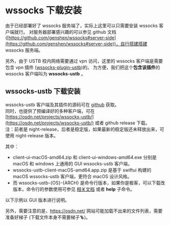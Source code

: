 # wssocks 下载安装
由于已经部署好了 wssocks 服务端了，实际上这里可以只需要安装 wssocks 客户端就行。
对服务器部署感兴趣的可以参见 github 文档([https://github.com/genshen/wssocks#server-side](https://github.com/genshen/wssocks#server-side))，自行搭建搭建 wssocks 服务端。

另外，由于 USTB 校内网络需要通过 vpn 访问，这里的 wssocks 客户端是需要包含 vpn 插件 ([wssocks-plugin-ustb](https://github.com/genshen/wssocks-plugin-ustb/))的。
为方便，我们把这个**包含该插件**的 wssocks 客户端叫为 **wssocks-ustb** 。

## wssocks-ustb 下载安装
wssocks-ustb 客户端及其插件的源码可在 [github](https://github.com/genshen/wssocks-plugin-ustb) 获取。  
同时，也提供了预编译好的多种客户端，可在 [https://osdn.net/projects/wssocks-ustb/](https://osdn.net/projects/wssocks-ustb/) 或者 github release 下载。  
注：前者是 night-release，后者是稳定版，如果最新的稳定版还未释放出来，可使用 night-release 版本。

其中：
- client-ui-macOS-amd64.zip 和 client-ui-windows-amd64.exe 分别是 macOS 和 windows 上通用的 GUI wssocks-ustb 客户端，
- wssocks-ustb-client-macOS-amd64.app.zip 是基于 swiftui 构建的 macOS wssocks-ustb 客户端，更符合 macOS 设计风格。  
- 而 wssocks-ustb-{OS}-{ARCH} 是命令行版本，如果你是极客，可以下载改版本，命令行的参数使用可参见 [相关文档](https://github.com/genshen/wssocks-plugin-ustb/blob/master/docs/zh-cn/README.md) 或者 **help** 子命令。

以下示例以 GUI 版本进行说明。

另外，需要注意的是，https://osdn.net/ 网站可能加载不出来的文件列表，需要准备好梯子 (下载文件本身不需要梯子🪜)。
